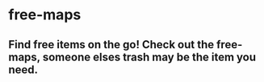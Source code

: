 # free-maps

## Find free items on the go! Check out the free-maps, someone elses trash may be the item you need.
